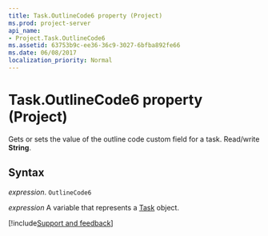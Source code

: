 ```yaml
---
title: Task.OutlineCode6 property (Project)
ms.prod: project-server
api_name:
- Project.Task.OutlineCode6
ms.assetid: 63753b9c-ee36-36c9-3027-6bfba892fe66
ms.date: 06/08/2017
localization_priority: Normal
---
```



# Task.OutlineCode6 property (Project)

 Gets or sets the value of the outline code custom field for a task. Read/write **String**.


## Syntax

_expression_. `OutlineCode6`

_expression_ A variable that represents a [Task](./Project.Task.md) object.

[!include[Support and feedback](~/includes/feedback-boilerplate.md)]